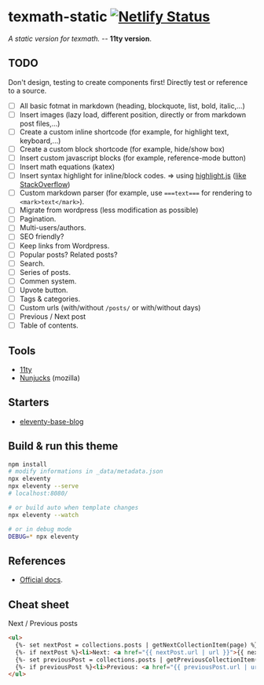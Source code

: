 # texmath-static [![Netlify Status](https://api.netlify.com/api/v1/badges/c187bcca-9464-4b2d-98d3-06982d8c1fe4/deploy-status)](https://app.netlify.com/sites/eloquent-goldstine-e9aa03/deploys)

*A static version for texmath.* -- __11ty version__.

## TODO

Don't design, testing to create components first! Directly test or reference to a source.

- [ ] All basic fotmat in markdown (heading, blockquote, list, bold, italic,...)
- [ ] Insert images (lazy load, different position, directly or from markdown post files,...)
- [ ] Create a custom inline shortcode (for example, for highlight text, keyboard,...)
- [ ] Create a custom block shortcode (for example, hide/show box)
- [ ] Insert custom javascript blocks (for example, reference-mode button)
- [ ] Insert math equations (katex)
- [ ] Insert syntax highlight for inline/block codes. => using [highlight.js](https://highlightjs.org/) ([like StackOverflow](https://meta.stackexchange.com/questions/353983/goodbye-prettify-hello-highlight-js-swapping-out-our-syntax-highlighter))
- [ ] Custom markdown parser (for example, use `===text===` for rendering to `<mark>text</mark>`).
- [ ] Migrate from wordpress (less modification as possible)
- [ ] Pagination.
- [ ] Multi-users/authors.
- [ ] SEO friendly?
- [ ] Keep links from Wordpress.
- [ ] Popular posts? Related posts?
- [ ] Search.
- [ ] Series of posts.
- [ ] Commen system.
- [ ] Upvote button.
- [ ] Tags & categories.
- [ ] Custom urls (with/without `/posts/` or with/without days)
- [ ] Previous / Next post
- [ ] Table of contents.

## Tools

- [11ty](https://www.11ty.dev/)
- [Nunjucks](https://mozilla.github.io/nunjucks/) (mozilla)

## Starters

- [eleventy-base-blog](https://github.com/11ty/eleventy-base-blog)

## Build & run this theme

``` bash
npm install
# modify informations in _data/metadata.json
npx eleventy
npx eleventy --serve
# localhost:8080/

# or build auto when template changes
npx eleventy --watch

# or in debug mode
DEBUG=* npx eleventy
```

## References

- [Official docs](https://www.11ty.dev/docs/).

## Cheat sheet

Next / Previous posts

``` html
<ul>
  {%- set nextPost = collections.posts | getNextCollectionItem(page) %}
  {%- if nextPost %}<li>Next: <a href="{{ nextPost.url | url }}">{{ nextPost.data.title }}</a></li>{% endif %}
  {%- set previousPost = collections.posts | getPreviousCollectionItem(page) %}
  {%- if previousPost %}<li>Previous: <a href="{{ previousPost.url | url }}">{{ previousPost.data.title }}</a></li>{% endif %}
</ul>
```
